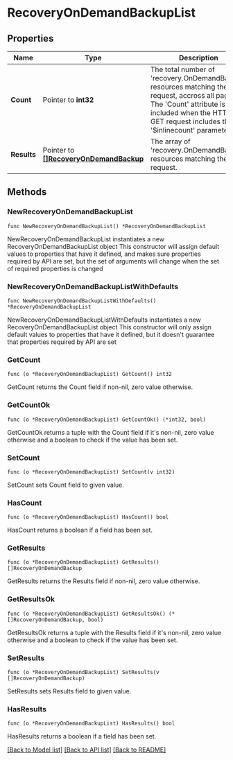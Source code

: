 # RecoveryOnDemandBackupList

## Properties

Name | Type | Description | Notes
------------ | ------------- | ------------- | -------------
**Count** | Pointer to **int32** | The total number of &#39;recovery.OnDemandBackup&#39; resources matching the request, accross all pages. The &#39;Count&#39; attribute is included when the HTTP GET request includes the &#39;$inlinecount&#39; parameter. | [optional] 
**Results** | Pointer to [**[]RecoveryOnDemandBackup**](recovery.OnDemandBackup.md) | The array of &#39;recovery.OnDemandBackup&#39; resources matching the request. | [optional] 

## Methods

### NewRecoveryOnDemandBackupList

`func NewRecoveryOnDemandBackupList() *RecoveryOnDemandBackupList`

NewRecoveryOnDemandBackupList instantiates a new RecoveryOnDemandBackupList object
This constructor will assign default values to properties that have it defined,
and makes sure properties required by API are set, but the set of arguments
will change when the set of required properties is changed

### NewRecoveryOnDemandBackupListWithDefaults

`func NewRecoveryOnDemandBackupListWithDefaults() *RecoveryOnDemandBackupList`

NewRecoveryOnDemandBackupListWithDefaults instantiates a new RecoveryOnDemandBackupList object
This constructor will only assign default values to properties that have it defined,
but it doesn't guarantee that properties required by API are set

### GetCount

`func (o *RecoveryOnDemandBackupList) GetCount() int32`

GetCount returns the Count field if non-nil, zero value otherwise.

### GetCountOk

`func (o *RecoveryOnDemandBackupList) GetCountOk() (*int32, bool)`

GetCountOk returns a tuple with the Count field if it's non-nil, zero value otherwise
and a boolean to check if the value has been set.

### SetCount

`func (o *RecoveryOnDemandBackupList) SetCount(v int32)`

SetCount sets Count field to given value.

### HasCount

`func (o *RecoveryOnDemandBackupList) HasCount() bool`

HasCount returns a boolean if a field has been set.

### GetResults

`func (o *RecoveryOnDemandBackupList) GetResults() []RecoveryOnDemandBackup`

GetResults returns the Results field if non-nil, zero value otherwise.

### GetResultsOk

`func (o *RecoveryOnDemandBackupList) GetResultsOk() (*[]RecoveryOnDemandBackup, bool)`

GetResultsOk returns a tuple with the Results field if it's non-nil, zero value otherwise
and a boolean to check if the value has been set.

### SetResults

`func (o *RecoveryOnDemandBackupList) SetResults(v []RecoveryOnDemandBackup)`

SetResults sets Results field to given value.

### HasResults

`func (o *RecoveryOnDemandBackupList) HasResults() bool`

HasResults returns a boolean if a field has been set.


[[Back to Model list]](../README.md#documentation-for-models) [[Back to API list]](../README.md#documentation-for-api-endpoints) [[Back to README]](../README.md)


